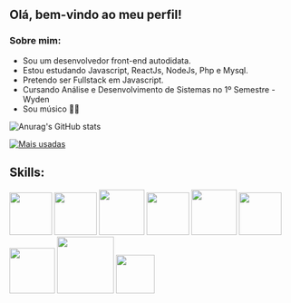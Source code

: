 ## Olá, bem-vindo ao meu perfil!

### Sobre mim:
- Sou um desenvolvedor front-end autodidata.
- Estou estudando Javascript, ReactJs, NodeJs, Php e Mysql.
- Pretendo ser Fullstack em Javascript.
- Cursando Análise e Desenvolvimento de Sistemas no 1º Semestre - Wyden
- Sou músico 🎹🎸

![Anurag's GitHub stats](https://github-readme-stats.vercel.app/api?username=FagnerNunes&show_icons=true&theme=transparent&title_color=50B5FF&text_color=c9d1d9&icon_color=0085FA)

[![Mais usadas](https://github-readme-stats.vercel.app/api/top-langs/?username=FagnerNunes&layout=compact&theme=transparent&title_color=50B5FF&text_color=c9d1d9&icon_color=0085FA)](https://github.com/FagnerNunes/github-readme-stats)

## Skills:

<link rel="stylesheet" href="https://cdn.jsdelivr.net/gh/devicons/devicon@v2.15.1/devicon.min.css" width="80" />

<div style="display: inline-block">
  <img src="https://cdn.jsdelivr.net/gh/devicons/devicon/icons/html5/html5-original.svg" width="75" />
  <img src="https://cdn.jsdelivr.net/gh/devicons/devicon/icons/css3/css3-original.svg" width="75" />
  <img src="https://cdn.jsdelivr.net/gh/devicons/devicon/icons/sass/sass-original.svg" width="80" />
  <img src="https://cdn.jsdelivr.net/gh/devicons/devicon/icons/javascript/javascript-original.svg" width="75" />
  <img src="https://cdn.jsdelivr.net/gh/devicons/devicon/icons/react/react-original.svg" width="80" />
  <img src="https://cdn.jsdelivr.net/gh/devicons/devicon/icons/nodejs/nodejs-original.svg" width="75" />
  <img src="https://cdn.jsdelivr.net/gh/devicons/devicon/icons/php/php-original.svg" width="80" />
  <img src="https://cdn.jsdelivr.net/gh/devicons/devicon/icons/mysql/mysql-original-wordmark.svg" width="100" />
  <img src="https://cdn.jsdelivr.net/gh/devicons/devicon/icons/figma/figma-original.svg" width="68" />
</div>

          
